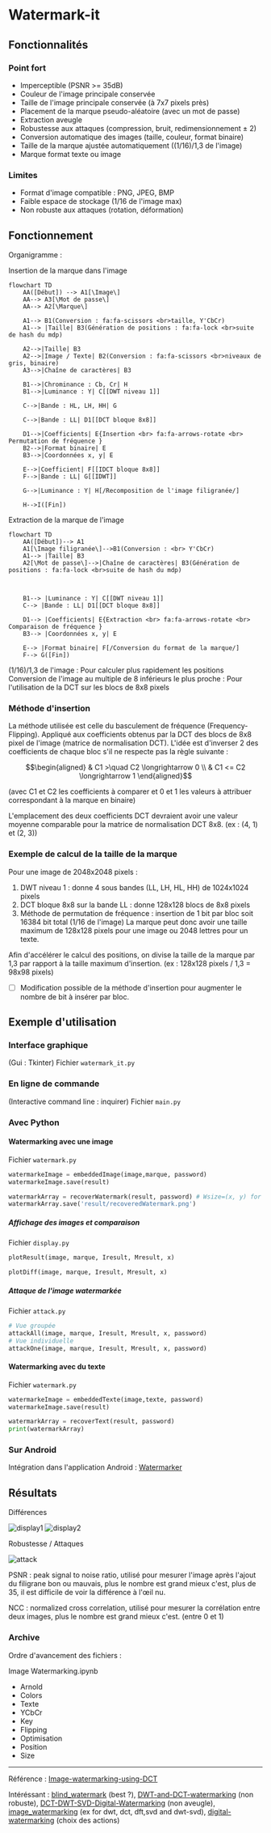 # Watermark-it


## Fonctionnalités

### Point fort
- Imperceptible (PSNR >= 35dB)
- Couleur de l'image principale conservée
- Taille de l'image principale conservée (à 7x7 pixels près)
- Placement de la marque pseudo-aléatoire (avec un mot de passe)
- Extraction aveugle
- Robustesse aux attaques (compression, bruit, redimensionnement ± 2)
- Conversion automatique des images (taille, couleur, format binaire)
- Taille de la marque ajustée automatiquement ((1/16)/1,3 de l'image)
- Marque format texte ou image

### Limites
- Format d'image compatible : PNG, JPEG, BMP
- Faible espace de stockage (1/16 de l'image max)
- Non robuste aux attaques (rotation, déformation)


## Fonctionnement

Organigramme :

Insertion de la marque dans l'image
```mermaid
flowchart TD
    AA([Début]) --> A1[\Image\]
    AA--> A3[\Mot de passe\]
    AA--> A2[\Marque\]

    A1--> B1(Conversion : fa:fa-scissors <br>taille, Y'CbCr)
    A1--> |Taille| B3(Génération de positions : fa:fa-lock <br>suite de hash du mdp)
    
    A2-->|Taille| B3
    A2-->|Image / Texte| B2(Conversion : fa:fa-scissors <br>niveaux de gris, binaire)
    A3-->|Chaîne de caractères| B3

    B1-->|Chrominance : Cb, Cr| H
    B1-->|Luminance : Y| C[[DWT niveau 1]]

    C-->|Bande : HL, LH, HH| G

    C-->|Bande : LL| D1[[DCT bloque 8x8]] 

    D1-->|Coefficients| E{Insertion <br> fa:fa-arrows-rotate <br> Permutation de fréquence }
    B2-->|Format binaire| E
    B3-->|Coordonnées x, y| E

    E-->|Coefficient| F[[IDCT bloque 8x8]]
    F-->|Bande : LL| G[[IDWT]]
    
    G-->|Luminance : Y| H[/Recomposition de l'image filigranée/]
    
    H-->I([Fin])
```

Extraction de la marque de l'image
```mermaid
flowchart TD
    AA([Début])--> A1
    A1[\Image filigranée\]-->B1(Conversion : <br> Y'CbCr)
    A1--> |Taille| B3
    A2[\Mot de passe\]-->|Chaîne de caractères| B3(Génération de positions : fa:fa-lock <br>suite de hash du mdp)

    

    B1--> |Luminance : Y| C[[DWT niveau 1]]
    C--> |Bande : LL| D1[[DCT bloque 8x8]]  

    D1--> |Coefficients| E{Extraction <br> fa:fa-arrows-rotate <br> Comparaison de fréquence }
    B3--> |Coordonnées x, y| E

    E--> |Format binaire| F[/Conversion du format de la marque/]
    F--> G([Fin])
```

(1/16)/1,3 de l'image : Pour calculer plus rapidement les positions
Conversion de l'image au multiple de 8 inférieurs le plus proche : Pour l'utilisation de la DCT sur les blocs de 8x8 pixels



### Méthode d'insertion

La méthode utilisée est celle du basculement de fréquence (Frequency-Flipping). Appliqué aux coefficients obtenus par la DCT des blocs de 8x8 pixel de l'image (matrice de normalisation DCT). L'idée est d'inverser 2 des coefficients de chaque bloc s'il ne respecte pas la règle suivante :

$$\begin{aligned}
& C1 >\quad C2 \longrightarrow 0 \\
& C1 <= C2 \longrightarrow 1
\end{aligned}$$

(avec C1 et C2 les coefficients à comparer et 0 et 1 les valeurs à attribuer correspondant à la marque en binaire)

L'emplacement des deux coefficients DCT devraient avoir une valeur moyenne comparable pour la matrice de normalisation DCT 8x8. (ex : (4, 1) et (2, 3))



### Exemple de calcul de la taille de la marque

Pour une image de 2048x2048 pixels :
1) DWT niveau 1 : donne 4 sous bandes (LL, LH, HL, HH) de 1024x1024 pixels
2) DCT bloque 8x8 sur la bande LL : donne 128x128 blocs de 8x8 pixels
3) Méthode de permutation de fréquence : insertion de 1 bit par bloc soit 16384 bit total (1/16 de l'image)
La marque peut donc avoir une taille maximum de 128x128 pixels pour une image ou 2048 lettres pour un texte.

Afin d'accélérer le calcul des positions, on divise la taille de la marque par 1,3 par rapport à la taille maximum d'insertion. (ex : 128x128 pixels / 1,3 = 98x98 pixels)

- [ ] Modification possible de la méthode d'insertion pour augmenter le nombre de bit à insérer par bloc.




## Exemple d'utilisation

### Interface graphique 
(Gui : Tkinter)
Fichier `watermark_it.py`

### En ligne de commande
(Interactive command line : inquirer)
Fichier `main.py`

### Avec Python
#### Watermarking avec une image
Fichier `watermark.py`
```python
watermarkeImage = embeddedImage(image,marque, password) 
watermarkeImage.save(result)

watermarkArray = recoverWatermark(result, password) # Wsize=(x, y) for specific mark
watermarkArray.save('result/recoveredWatermark.png')
```

##### Affichage des images et comparaison
Fichier `display.py`
```python
plotResult(image, marque, Iresult, Mresult, x)

plotDiff(image, marque, Iresult, Mresult, x) 
```
##### Attaque de l'image watermarkée
Fichier `attack.py`
```python
# Vue groupée
attackAll(image, marque, Iresult, Mresult, x, password)
# Vue individuelle
attackOne(image, marque, Iresult, Mresult, x, password)
```

#### Watermarking avec du texte
Fichier `watermark.py`
```python
watermarkeImage = embeddedTexte(image,texte, password)
watermarkeImage.save(result)

watermarkArray = recoverText(result, password)
print(watermarkArray)
```

### Sur Android
Intégration dans l'application Android : [Watermarker](https://github.com/Skelrin/Watermarker)


## Résultats

Différences

![display1](./result/display1.png)
![display2](./result/display2.png)


Robustesse / Attaques

![attack](./result/attack.png)

PSNR : peak signal to noise ratio, utilisé pour mesurer l'image après l'ajout du filigrane bon ou mauvais, plus le nombre est grand mieux c'est, plus de 35, il est difficile de voir la différence à l'œil nu.

NCC : normalized cross correlation, utilisé pour mesurer la corrélation entre deux images, plus le nombre est grand mieux c'est. (entre 0 et 1)


### Archive

Ordre d'avancement des fichiers : 

Image Watermarking.ipynb
- Arnold
- Colors
- Texte
- YCbCr
- Key
- Flipping
- Optimisation
- Position
- Size


---

Référence : 
[Image-watermarking-using-DCT](https://github.com/voilentKiller0/Image-watermarking-using-DCT)

Intéréssant :
[blind_watermark](https://github.com/guofei9987/blind_watermark) (best ?),
[DWT-and-DCT-watermarking](https://github.com/ChanonTonmai/DWT-and-DCT-watermarking) (non robuste),
[DCT-DWT-SVD-Digital-Watermarking](https://github.com/cyanaryan/DCT-DWT-SVD-Digital-Watermarking) (non aveugle),
[image_watermarking](https://github.com/lakshitadodeja/image_watermarking) (ex for dwt, dct, dft,svd and dwt-svd),
[digital-watermarking](https://github.com/hieunguyen1053/digital-watermarking) (choix des actions)
